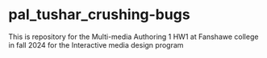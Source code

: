 # pal_tushar_crushing-bugs
This is repository for the Multi-media Authoring 1 HW1 at Fanshawe college in fall 2024 for the Interactive media design program
